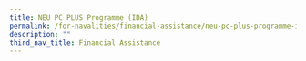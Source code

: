```yaml
---
title: NEU PC PLUS Programme (IDA)
permalink: /for-navalities/financial-assistance/neu-pc-plus-programme-ida
description: ""
third_nav_title: Financial Assistance
---
```

